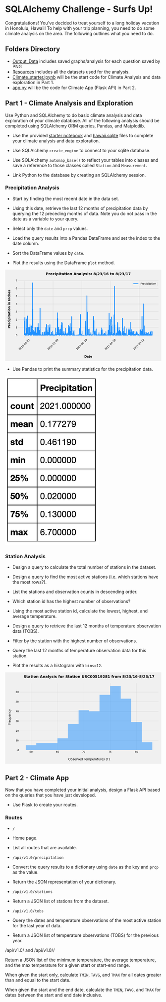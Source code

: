# SQLAlchemy Challenge - Surfs Up!

Congratulations! You've decided to treat yourself to a long holiday vacation in Honolulu, Hawaii! To help with your trip planning, you need to do some climate analysis on the area. The following outlines what you need to do.

## Folders Directory
- [Output_Data](https://github.com/RH-cmd/sqlalchemy-challenge/tree/main/Output_Data) includes saved graphs/analysis for each question saved by PNG
- [Resources](https://github.com/RH-cmd/sqlalchemy-challenge/tree/main/Resources) includes all the datasets used for the analysis. 
- [Climate_starter.ipynb](https://github.com/RH-cmd/sqlalchemy-challenge/blob/main/climate_starter.ipynb) will be the start code for Climate Analysis and data exploration in Part 1.
- [app.py](https://github.com/RH-cmd/sqlalchemy-challenge/blob/main/app.py) will be the code for Climate App (Flask API) in Part 2.

## Part 1 - Climate Analysis and Exploration
Use Python and SQLAlchemy to do basic climate analysis and data exploration of your climate database. All of the following analysis should be completed using SQLAlchemy ORM queries, Pandas, and Matplotlib.


- Use the provided [starter notebook](https://github.com/RH-cmd/sqlalchemy-challenge/blob/main/climate_starter.ipynb) and [hawaii.sqlite](https://github.com/RH-cmd/sqlalchemy-challenge/blob/main/Resources/hawaii.sqlite) files to complete your climate analysis and data exploration.


- Use SQLAlchemy `create_engine` to connect to your sqlite database.


- Use SQLAlchemy `automap_base()` to reflect your tables into classes and save a reference to those classes called `Station` and `Measurement`.


- Link Python to the database by creating an SQLAlchemy session.




### Precipitation Analysis


- Start by finding the most recent date in the data set.


- Using this date, retrieve the last 12 months of precipitation data by querying the 12 preceding months of data. Note you do not pass in the date as a variable to your query.


- Select only the `date` and `prcp` values.


- Load the query results into a Pandas DataFrame and set the index to the date column.


- Sort the DataFrame values by `date`.


- Plot the results using the DataFrame `plot` method.

![Precipitation Analysis](https://github.com/RH-cmd/sqlalchemy-challenge/blob/main/Output_Data/Precipitation_Analysis.png)


- Use Pandas to print the summary statistics for the precipitation data.

![Summary Statistics](https://github.com/RH-cmd/sqlalchemy-challenge/blob/main/Output_Data/Precipitation_Summary_Statistics.png)

### Station Analysis


- Design a query to calculate the total number of stations in the dataset.


- Design a query to find the most active stations (i.e. which stations have the most rows?).


- List the stations and observation counts in descending order.


- Which station id has the highest number of observations?


- Using the most active station id, calculate the lowest, highest, and average temperature.


- Design a query to retrieve the last 12 months of temperature observation data (TOBS).






- Filter by the station with the highest number of observations.


- Query the last 12 months of temperature observation data for this station.


- Plot the results as a histogram with `bins=12`.

![Histogram](https://github.com/RH-cmd/sqlalchemy-challenge/blob/main/Output_Data/Station_Analysis.png)




## Part 2 - Climate App
Now that you have completed your initial analysis, design a Flask API based on the queries that you have just developed. 

* Use Flask to create your routes.


### Routes


- `/`

* Home page.


* List all routes that are available.




- `/api/v1.0/precipitation`

* Convert the query results to a dictionary using `date` as the key and `prcp` as the value.


* Return the JSON representation of your dictionary.



- `/api/v1.0/stations`

* Return a JSON list of stations from the dataset.



- `/api/v1.0/tobs`


* Query the dates and temperature observations of the most active station for the last year of data.


* Return a JSON list of temperature observations (TOBS) for the previous year.




/api/v1.0/<start> and /api/v1.0/<start>/<end>


Return a JSON list of the minimum temperature, the average temperature, and the max temperature for a given start or start-end range.


When given the start only, calculate `TMIN`, `TAVG`, and `TMAX` for all dates greater than and equal to the start date.


When given the start and the end date, calculate the `TMIN`, `TAVG`, and `TMAX` for dates between the start and end date inclusive.





